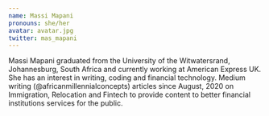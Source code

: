 ```yaml
---
name: Massi Mapani
pronouns: she/her
avatar: avatar.jpg
twitter: mas_mapani
---
```


Massi Mapani graduated from the University of the Witwatersrand, Johannesburg, South Africa and currently working at American Express UK. She has an interest in writing, coding and financial technology. Medium writing (@africanmillennialconcepts) articles since August, 2020 on Immigration, Relocation and Fintech to provide content to better financial institutions services for the public.
